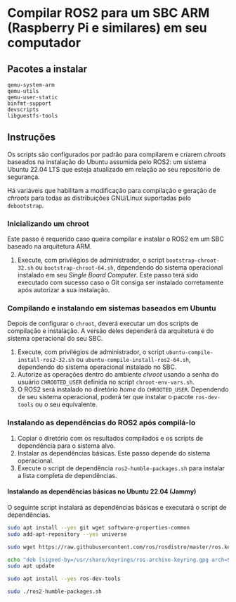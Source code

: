 # Compilar ROS2 para um SBC ARM (Raspberry Pi e similares) em seu computador

## Pacotes a instalar

```
qemu-system-arm
qemu-utils
qemu-user-static
binfmt-support
devscripts
libguestfs-tools
```

## Instruções

Os scripts são configurados por padrão para compilarem e criarem *chroots*
baseados na instalação do Ubuntu assumida pelo ROS2: um sistema Ubuntu 22.04 LTS
que esteja atualizado em relação ao seu repositório de segurança.

Há variáveis que habilitam a modificação para compilação e geração de *chroots*
para todas as distribuições GNU/Linux suportadas pelo `debootstrap`.

### Inicializando um chroot

Este passo é requerido caso queira compilar e instalar o ROS2 em um SBC baseado
na arquitetura ARM.

1. Execute, com privilégios de administrador, o script `bootstrap-chroot-32.sh`
ou `bootstrap-chroot-64.sh`, dependendo do sistema operacional instalado em seu
*Single Board Computer*. Este passo terá sido executado com sucesso caso o Git
consiga ser instalado corretamente após autorizar a sua instalação.

### Compilando e instalando em sistemas baseados em Ubuntu

Depois de configurar o `chroot`, deverá executar um dos scripts de compilação e
instalação. A versão deles dependerá da arquitetura e do sistema operacional do
seu SBC.

1. Execute, com privilégios de administrador, o script
`ubuntu-compile-install-ros2-32.sh` ou `ubuntu-compile-install-ros2-64.sh`,
dependendo do sistema operacional instalado no SBC.
2. Autorize as operações dentro do ambiente *chroot* usando a senha do usuário
`CHROOTED_USER` definida no script `chroot-env-vars.sh`.
3. O ROS2 será instalado no diretório *home* do `CHROOTED_USER`. Dependendo de
seu sistema operacional, poderá ter que instalar o pacote `ros-dev-tools` ou o
seu equivalente.

### Instalando as dependências do ROS2 após compilá-lo

1. Copiar o diretório com os resultados compilados e os scripts de dependência
para o sistema alvo.
2. Instalar as dependências básicas. Este passo depende do sistema operacional.
3. Execute o script de dependência `ros2-humble-packages.sh` para instalar a
lista completa de dependências.

#### Instalando as dependências básicas no Ubuntu 22.04 (Jammy)

O seguinte script instalará as dependências básicas e executará o script de
dependências.

```bash
sudo apt install --yes git wget software-properties-common
sudo add-apt-repository --yes universe

sudo wget https://raw.githubusercontent.com/ros/rosdistro/master/ros.key -O /usr/share/keyrings/ros-archive-keyring.gpg

echo "deb [signed-by=/usr/share/keyrings/ros-archive-keyring.gpg arch=$(dpkg --print-architecture)] http://packages.ros.org/ros2/ubuntu jammy main" | sudo tee /etc/apt/sources.list.d/ros2.list > /dev/null
sudo apt update

sudo apt install --yes ros-dev-tools

sudo ./ros2-humble-packages.sh
```